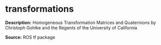 # transformations
**Description:** Homogeneous Transformation Matrices and Quaternions by Christoph Gohlke and the Regents of the University of California

**Source:** ROS tf package

